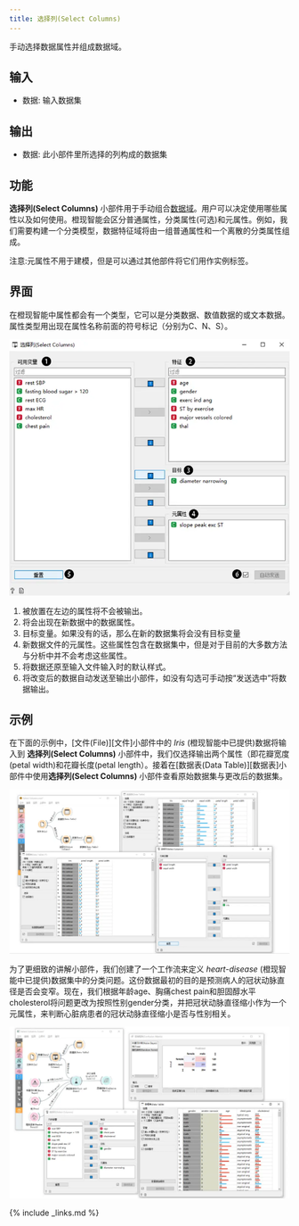 ```yaml
---
title: 选择列(Select Columns)
---
```


手动选择数据属性并组成数据域。


## 输入
- 数据: 输入数据集

## 输出
- 数据: 此小部件里所选择的列构成的数据集

## 功能
**选择列(Select Columns)** 小部件用于手动组合[数据域](https://en.wikipedia.org/wiki/Data_domain)。用户可以决定使用哪些属性以及如何使用。橙现智能会区分普通属性，分类属性(可选)和元属性。例如，我们需要构建一个分类模型，数据特征域将由一组普通属性和一个离散的分类属性组成。

注意:元属性不用于建模，但是可以通过其他部件将它们用作实例标签。

## 界面
在橙现智能中属性都会有一个类型，它可以是分类数据、数值数据的或文本数据。属性类型用出现在属性名称前面的符号标记（分别为C、N、S）。

![](/assets/images/data/SelectColumns-stamped.png.webp)

1. 被放置在左边的属性将不会被输出。
2. 将会出现在新数据中的数据属性。
3. 目标变量。如果没有的话，那么在新的数据集将会没有目标变量
4. 新数据文件的元属性。这些属性包含在数据集中，但是对于目前的大多数方法与分析中并不会考虑这些属性。
5. 将数据还原至输入文件输入时的默认样式。
6. 将改变后的数据自动发送至输出小部件，如没有勾选可手动按“发送选中”将数据输出。

## 示例
在下面的示例中，[文件(File)][文件]小部件中的 *Iris* (橙现智能中已提供)数据将输入到 **选择列(Select Columns)** 小部件中，我们仅选择输出两个属性（即花瓣宽度(petal width)和花瓣长度(petal length）。接着在[数据表(Data Table)][数据表]小部件中使用**选择列(Select Columns)** 小部件查看原始数据集与更改后的数据集。

![](/assets/images/data/SelectColumns-Example1.png.webp)

为了更细致的讲解小部件，我们创建了一个工作流来定义 *heart-disease* (橙现智能中已提供)数据集中的分类问题。这份数据最初的目的是预测病人的冠状动脉直径是否会变窄。现在，我们根据年龄age、胸痛chest pain和胆固醇水平cholesterol将问题更改为按照性别gender分类，并把冠状动脉直径缩小作为一个元属性，来判断心脏病患者的冠状动脉直径缩小是否与性别相关。


![](/assets/images/data/SelectColumns-Example2.png.webp)

{% include _links.md %}